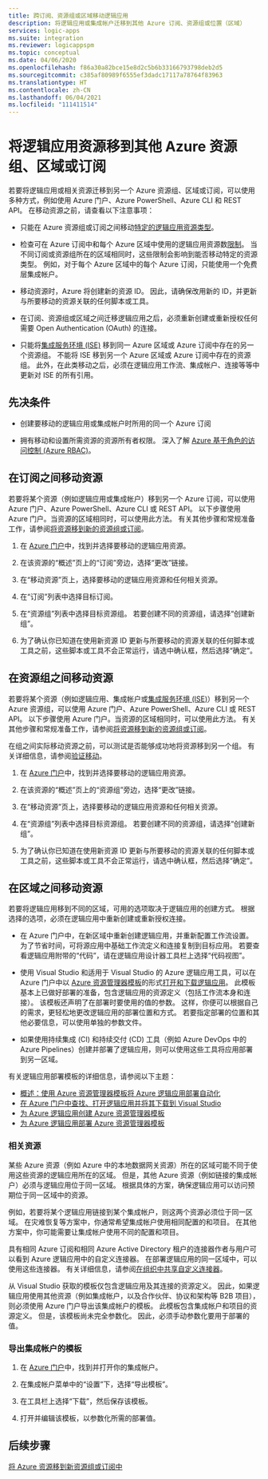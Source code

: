 ```yaml
---
title: 跨订阅、资源组或区域移动逻辑应用
description: 将逻辑应用或集成帐户迁移到其他 Azure 订阅、资源组或位置（区域）
services: logic-apps
ms.suite: integration
ms.reviewer: logicappspm
ms.topic: conceptual
ms.date: 04/06/2020
ms.openlocfilehash: f86a30a82bce15e8d2c5b6b33166793798deb2d5
ms.sourcegitcommit: c385af80989f6555ef3dadc17117a78764f83963
ms.translationtype: HT
ms.contentlocale: zh-CN
ms.lasthandoff: 06/04/2021
ms.locfileid: "111411514"
---
```

# <a name="move-logic-app-resources-to-other-azure-resource-groups-regions-or-subscriptions"></a>将逻辑应用资源移到其他 Azure 资源组、区域或订阅

若要将逻辑应用或相关资源迁移到另一个 Azure 资源组、区域或订阅，可以使用多种方式，例如使用 Azure 门户、Azure PowerShell、Azure CLI 和 REST API。 在移动资源之前，请查看以下注意事项： 

* 只能在 Azure 资源组或订阅之间移动[特定的逻辑应用资源类型](../azure-resource-manager/management/move-support-resources.md#microsoftlogic)。

* 检查可在 Azure 订阅中和每个 Azure 区域中使用的逻辑应用资源数[限制](../logic-apps/logic-apps-limits-and-config.md)。 当不同订阅或资源组所在的区域相同时，这些限制会影响到能否移动特定的资源类型。 例如，对于每个 Azure 区域中的每个 Azure 订阅，只能使用一个免费层集成帐户。

* 移动资源时，Azure 将创建新的资源 ID。 因此，请确保改用新的 ID，并更新与所要移动的资源关联的任何脚本或工具。

* 在订阅、资源组或区域之间迁移逻辑应用之后，必须重新创建或重新授权任何需要 Open Authentication (OAuth) 的连接。

* 只能将[集成服务环境 (ISE)](connect-virtual-network-vnet-isolated-environment-overview.md) 移到同一 Azure 区域或 Azure 订阅中存在的另一个资源组。 不能将 ISE 移到另一个 Azure 区域或 Azure 订阅中存在的资源组。 此外，在此类移动之后，必须在逻辑应用工作流、集成帐户、连接等等中更新对 ISE 的所有引用。

## <a name="prerequisites"></a>先决条件

* 创建要移动的逻辑应用或集成帐户时所用的同一个 Azure 订阅

* 拥有移动和设置所需资源的资源所有者权限。 深入了解 [Azure 基于角色的访问控制 (Azure RBAC)](../role-based-access-control/built-in-roles.md#owner)。

<a name="move-subscription"></a>

## <a name="move-resources-between-subscriptions"></a>在订阅之间移动资源

若要将某个资源（例如逻辑应用或集成帐户）移到另一个 Azure 订阅，可以使用 Azure 门户、Azure PowerShell、Azure CLI 或 REST API。 以下步骤使用 Azure 门户。当资源的区域相同时，可以使用此方法。 有关其他步骤和常规准备工作，请参阅[将资源移到新的资源组或订阅](../azure-resource-manager/management/move-resource-group-and-subscription.md)。

1. 在 [Azure 门户](https://portal.azure.com)中，找到并选择要移动的逻辑应用资源。

1. 在该资源的“概述”页上的“订阅”旁边，选择“更改”链接。  

1. 在“移动资源”页上，选择要移动的逻辑应用资源和任何相关资源。

1. 在“订阅”列表中选择目标订阅。

1. 在“资源组”列表中选择目标资源组。  若要创建不同的资源组，请选择“创建新组”。

1. 为了确认你已知道在使用新资源 ID 更新与所要移动的资源关联的任何脚本或工具之前，这些脚本或工具不会正常运行，请选中确认框，然后选择“确定”。

<a name="move-resource-group"></a>

## <a name="move-resources-between-resource-groups"></a>在资源组之间移动资源

若要将某个资源（例如逻辑应用、集成帐户或[集成服务环境 (ISE)](connect-virtual-network-vnet-isolated-environment-overview.md)）移到另一个 Azure 资源组，可以使用 Azure 门户、Azure PowerShell、Azure CLI 或 REST API。 以下步骤使用 Azure 门户。当资源的区域相同时，可以使用此方法。 有关其他步骤和常规准备工作，请参阅[将资源移到新的资源组或订阅](../azure-resource-manager/management/move-resource-group-and-subscription.md)。

在组之间实际移动资源之前，可以测试是否能够成功地将资源移到另一个组。 有关详细信息，请参阅[验证移动](../azure-resource-manager/management/move-resource-group-and-subscription.md#use-rest-api)。

1. 在 [Azure 门户](https://portal.azure.com)中，找到并选择要移动的逻辑应用资源。

1. 在该资源的“概述”页上的“资源组”旁边，选择“更改”链接。  

1. 在“移动资源”页上，选择要移动的逻辑应用资源和任何相关资源。

1. 在“资源组”列表中选择目标资源组。  若要创建不同的资源组，请选择“创建新组”。

1. 为了确认你已知道在使用新资源 ID 更新与所要移动的资源关联的任何脚本或工具之前，这些脚本或工具不会正常运行，请选中确认框，然后选择“确定”。

<a name="move-location"></a>

## <a name="move-resources-between-regions"></a>在区域之间移动资源

若要将逻辑应用移到不同的区域，可用的选项取决于逻辑应用的创建方式。 根据选择的选项，必须在逻辑应用中重新创建或重新授权连接。

* 在 Azure 门户中，在新区域中重新创建逻辑应用，并重新配置工作流设置。 为了节省时间，可将源应用中基础工作流定义和连接复制到目标应用。 若要查看逻辑应用附带的“代码”，请在逻辑应用设计器工具栏上选择“代码视图”。

* 使用 Visual Studio 和适用于 Visual Studio 的 Azure 逻辑应用工具，可以在 Azure 门户中以 [Azure 资源管理器模板](../logic-apps/logic-apps-azure-resource-manager-templates-overview.md)的形式[打开和下载逻辑应用](../logic-apps/manage-logic-apps-with-visual-studio.md)。 此模板基本上已做好部署的准备，包含逻辑应用的资源定义（包括工作流本身和连接）。 该模板还声明了在部署时要使用的值的参数。 这样，你便可以根据自己的需求，更轻松地更改逻辑应用的部署位置和方式。 若要指定部署的位置和其他必要信息，可以使用单独的参数文件。

* 如果使用持续集成 (CI) 和持续交付 (CD) 工具（例如 Azure DevOps 中的 Azure Pipelines）创建并部署了逻辑应用，则可以使用这些工具将应用部署到另一区域。

有关逻辑应用部署模板的详细信息，请参阅以下主题：

* [概述：使用 Azure 资源管理器模板将 Azure 逻辑应用部署自动化](../logic-apps/logic-apps-azure-resource-manager-templates-overview.md)
* [在 Azure 门户中查找、打开逻辑应用并将其下载到 Visual Studio](../logic-apps/manage-logic-apps-with-visual-studio.md)
* [为 Azure 逻辑应用创建 Azure 资源管理器模板](../logic-apps/logic-apps-create-azure-resource-manager-templates.md)
* [为 Azure 逻辑应用部署 Azure 资源管理器模板](../logic-apps/logic-apps-deploy-azure-resource-manager-templates.md)

### <a name="related-resources"></a>相关资源

某些 Azure 资源（例如 Azure 中的本地数据网关资源）所在的区域可能不同于使用这些资源的逻辑应用所在的区域。 但是，其他 Azure 资源（例如链接的集成帐户）必须与逻辑应用位于同一区域。 根据具体的方案，确保逻辑应用可以访问预期位于同一区域中的资源。

例如，若要将某个逻辑应用链接到某个集成帐户，则这两个资源必须位于同一区域。 在灾难恢复等方案中，你通常希望集成帐户使用相同配置的和项目。 在其他方案中，你可能需要让集成帐户使用不同的配置和项目。

具有相同 Azure 订阅和相同 Azure Active Directory 租户的连接器作者与用户可以看到 Azure 逻辑应用中的自定义连接器。 在部署逻辑应用的同一区域中，可以使用这些连接器。 有关详细信息，请参阅[在组织中共享自定义连接器](/connectors/custom-connectors/share)。

从 Visual Studio 获取的模板仅包含逻辑应用及其连接的资源定义。 因此，如果逻辑应用使用其他资源（例如集成帐户，以及合作伙伴、协议和架构等 B2B 项目），则必须使用 Azure 门户导出该集成帐户的模板。 此模板包含集成帐户和项目的资源定义。 但是，该模板尚未完全参数化。 因此，必须手动参数化要用于部署的值。

### <a name="export-templates-for-integration-accounts"></a>导出集成帐户的模板

1. 在 [Azure 门户](https://portal.azure.com)中，找到并打开你的集成帐户。

1. 在集成帐户菜单中的“设置”下，选择“导出模板”。 

1. 在工具栏上选择“下载”，然后保存该模板。

1. 打开并编辑该模板，以参数化所需的部署值。

## <a name="next-steps"></a>后续步骤

[将 Azure 资源移到新资源组或订阅中](../azure-resource-manager/management/move-resource-group-and-subscription.md)
